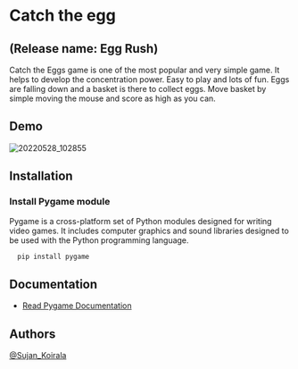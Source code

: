
# Catch the egg 
## (Release name: Egg Rush)

Catch the Eggs game is one of the most popular and very simple game. It helps to develop the concentration power. Easy to play and lots of fun. Eggs are falling down and a basket is there to collect eggs. Move basket by simple moving the mouse and score as high as you can.

## Demo

![20220528_102855](https://user-images.githubusercontent.com/84112374/170810444-3ebc88c4-bf64-4cd2-90e8-4ad3a5dbc091.gif)




## Installation

### Install Pygame module

Pygame is a cross-platform set of Python modules designed for writing video games. It includes computer graphics and sound libraries designed to be used with the Python programming language.

```bash
  pip install pygame
```
    
## Documentation

- [Read Pygame Documentation](https://www.pygame.org/docs/)


## Authors

 [@Sujan_Koirala](https://github.com/Sujan-Koirala021)

